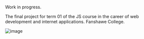 Work in progress.

The final project for term 01 of the JS course in the career of web development and internet applications. Fanshawe College.

![image](https://github.com/luisgcode/firstTermFinalProjectFanshaweJS/assets/72318958/afea40fc-75f3-4ed2-9674-ceb6c30eec2a)
